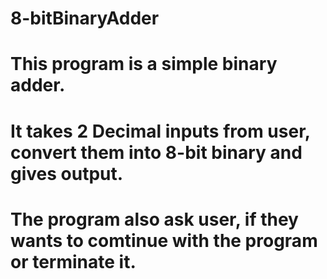 # 8-bitBinaryAdder

# This program is a simple binary adder.
# It takes 2 Decimal inputs from user, convert them into 8-bit binary and gives output.

# The program also ask user, if they wants to comtinue with the program or terminate it.

